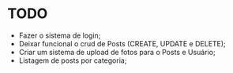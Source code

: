# TODO

- Fazer o sistema de login;
- Deixar funcional o crud de Posts (CREATE, UPDATE e DELETE);
- Criar um sistema de upload de fotos para o Posts e Usuário;
- Listagem de posts por categoria;
